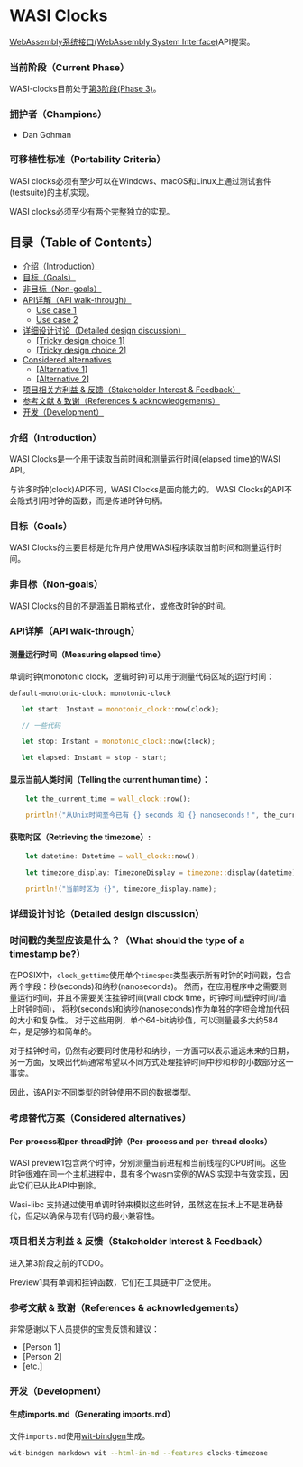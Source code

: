 # WASI Clocks

[WebAssembly系统接口(WebAssembly System Interface)](https://github.com/WebAssembly/WASI)API提案。

### 当前阶段（Current Phase）

WASI-clocks目前处于[第3阶段(Phase 3)][Phase 3]。

[Phase 3]: https://github.com/WebAssembly/WASI/blob/main/Proposals.md#phase-3---implementation-phase-cg--wg

### 拥护者（Champions）

- Dan Gohman

### 可移植性标准（Portability Criteria）

WASI clocks必须有至少可以在Windows、macOS和Linux上通过测试套件(testsuite)的主机实现。

WASI clocks必须至少有两个完整独立的实现。

## 目录（Table of Contents）

- [介绍（Introduction）](#介绍introduction)
- [目标（Goals）](#目标goals)
- [非目标（Non-goals）](#非目标non-goals)
- [API详解（API walk-through）](#API详解api-walk-through)
  - [Use case 1](#use-case-1)
  - [Use case 2](#use-case-2)
- [详细设计讨论（Detailed design discussion）](#详细设计讨论detailed-design-discussion)
  - [[Tricky design choice 1]](#tricky-design-choice-1)
  - [[Tricky design choice 2]](#tricky-design-choice-2)
- [Considered alternatives](#considered-alternatives)
  - [[Alternative 1]](#alternative-1)
  - [[Alternative 2]](#alternative-2)
- [项目相关方利益 & 反馈（Stakeholder Interest & Feedback）](#项目相关方利益--反馈stakeholder-interest--feedback)
- [参考文献 & 致谢（References & acknowledgements）](#参考文献--致谢references--acknowledgements)
- [开发（Development）](#开发development)

### 介绍（Introduction）

WASI Clocks是一个用于读取当前时间和测量运行时间(elapsed time)的WASI API。

与许多时钟(clock)API不同，WASI Clocks是面向能力的。
WASI Clocks的API不会隐式引用时钟的函数，而是传递时钟句柄。

### 目标（Goals）

WASI Clocks的主要目标是允许用户使用WASI程序读取当前时间和测量运行时间。

### 非目标（Non-goals）

WASI Clocks的目的不是涵盖日期格式化，或修改时钟的时间。

### API详解（API walk-through）

#### 测量运行时间（Measuring elapsed time）

单调时钟(monotonic clock，逻辑时钟)可以用于测量代码区域的运行时间：

```wit
default-monotonic-clock: monotonic-clock
```

```rust
   let start: Instant = monotonic_clock::now(clock);

   // 一些代码

   let stop: Instant = monotonic_clock::now(clock);

   let elapsed: Instant = stop - start;
```


#### 显示当前人类时间（Telling the current human time）：

```rust
    let the_current_time = wall_clock::now();

    println!("从Unix时间至今已有 {} seconds 和 {} nanoseconds！", the_current_time.seconds, the_current_time.nanoseconds);
```

#### 获取时区（Retrieving the timezone）:

```rust
    let datetime: Datetime = wall_clock::now();

    let timezone_display: TimezoneDisplay = timezone::display(datetime);

    println!("当前时区为 {}", timezone_display.name);
```

### 详细设计讨论（Detailed design discussion）

### 时间戳的类型应该是什么？（What should the type of a timestamp be?）

在POSIX中，`clock_gettime`使用单个`timespec`类型表示所有时钟的时间戳，包含两个字段：秒(seconds)和纳秒(nanoseconds)。
然而，在应用程序中之需要测量运行时间，并且不需要关注挂钟时间(wall clock time，时钟时间/壁钟时间/墙上时钟时间)，
将秒(seconds)和纳秒(nanoseconds)作为单独的字短会增加代码的大小和复杂性。
对于这些用例，单个64-bit纳秒值，可以测量最多大约584年，是足够的和简单的。

对于挂钟时间，仍然有必要同时使用秒和纳秒，一方面可以表示遥远未来的日期，
另一方面，反映出代码通常希望以不同方式处理挂钟时间中秒和秒的小数部分这一事实。

因此，该API对不同类型的时钟使用不同的数据类型。

### 考虑替代方案（Considered alternatives）

#### Per-process和per-thread时钟（Per-process and per-thread clocks）

WASI preview1包含两个时钟，分别测量当前进程和当前线程的CPU时间。这些时钟很难在同一个主机进程中，具有多个wasm实例的WASI实现中有效实现，因此它们已从此API中删除。

Wasi-libc 支持通过使用单调时钟来模拟这些时钟，虽然这在技术上不是准确替代，但足以确保与现有代码的最小兼容性。

### 项目相关方利益 & 反馈（Stakeholder Interest & Feedback）

进入第3阶段之前的TODO。

Preview1具有单调和挂钟函数，它们在工具链中广泛使用。

### 参考文献 & 致谢（References & acknowledgements）

非常感谢以下人员提供的宝贵反馈和建议：

- [Person 1]
- [Person 2]
- [etc.]

### 开发（Development）

#### 生成imports.md（Generating imports.md）

文件`imports.md`使用[wit-bindgen](https://github.com/bytecodealliance/wit-bindgen)生成。

```bash
wit-bindgen markdown wit --html-in-md --features clocks-timezone
```
